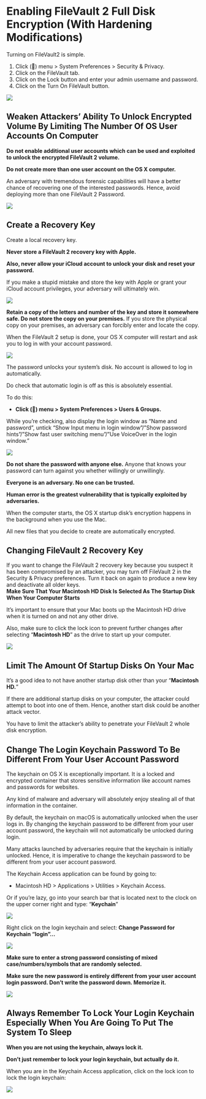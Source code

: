 # Enabling FileVault 2 Full Disk Encryption \(With Hardening Modifications\)

Turning on FileVault2 is simple.

1. Click \(\) menu &gt; System Preferences &gt; Security & Privacy.
2. Click on the FileVault tab.
3. Click on the Lock button and enter your admin username and password.
4. Click on the Turn On FileVault button.

![](/assets/guide-to-encrypting-securing-mac-os-x-with-filevault-2-three.png)

## Weaken Attackers’ Ability To Unlock Encrypted Volume By Limiting The Number Of OS User Accounts On Computer

**Do not enable additional user accounts which can be used and exploited to unlock the encrypted FileVault 2 volume.**

**Do not create more than one user account on the OS X computer.**

An adversary with tremendous forensic capabilities will have a better chance of recovering one of the interested passwords. Hence, avoid deploying more than one FileVault 2 Password.

![](/assets/guide-to-encrypting-mac-os-x-with-filevault-five.png)

## Create a Recovery Key

Create a local recovery key.

**Never store a FileVault 2 recovery key with Apple.**

**Also, never allow your iCloud account to unlock your disk and reset your password.**

If you make a stupid mistake and store the key with Apple or grant your iCloud account privileges, your adversary will ultimately win.

![](/assets/guide-to-encrypting-securing-mac-os-x-with-filevault-2-two.png)

**Retain a copy of the letters and number of the key and store it somewhere safe. Do not store the copy on your premises.** If you store the physical copy on your premises, an adversary can forcibly enter and locate the copy.

When the FileVault 2 setup is done, your OS X computer will restart and ask you to log in with your account password.

![](/assets/guide-to-encrypting-mac-os-x-with-filevault-six.png)

The password unlocks your system’s disk. No account is allowed to log in automatically.

Do check that automatic login is off as this is absolutely essential.

To do this:

* **Click \(\) menu &gt; System Preferences &gt; Users & Groups.**

While you’re checking, also display the login window as “Name and password”, untick “Show Input menu in login window”/”Show password hints”/”Show fast user switching menu”/”Use VoiceOver in the login window.”

![](/assets/guide-to-encrypting-mac-os-x-with-filevault-seven.png)

**Do not share the password with anyone else.** Anyone that knows your password can turn against you whether willingly or unwillingly.

**Everyone is an adversary. No one can be trusted.**

**Human error is the greatest vulnerability that is typically exploited by adversaries.**

When the computer starts, the OS X startup disk’s encryption happens in the background when you use the Mac.

All new files that you decide to create are automatically encrypted.

## Changing FileVault 2 Recovery Key

If you want to change the FileVault 2 recovery key because you suspect it has been compromised by an attacker, you may turn off FileVault 2 in the Security & Privacy preferences. Turn it back on again to produce a new key and deactivate all older keys.  
**Make Sure That Your Macintosh HD Disk Is Selected As The Startup Disk When Your Computer Starts**

It’s important to ensure that your Mac boots up the Macintosh HD drive when it is turned on and not any other drive.

Also, make sure to click the lock icon to prevent further changes after selecting “**Macintosh HD**” as the drive to start up your computer.

![](/assets/guide-to-encrypting-mac-os-x-with-filevault-thirteen.png)

## Limit The Amount Of Startup Disks On Your Mac

It’s a good idea to not have another startup disk other than your “**Macintosh HD.**”

If there are additional startup disks on your computer, the attacker could attempt to boot into one of them. Hence, another start disk could be another attack vector.

You have to limit the attacker’s ability to penetrate your FileVault 2 whole disk encryption.

## Change The Login Keychain Password To Be Different From Your User Account Password

The keychain on OS X is exceptionally important. It is a locked and encrypted container that stores sensitive information like account names and passwords for websites.

Any kind of malware and adversary will absolutely enjoy stealing all of that information in the container.

By default, the keychain on macOS is automatically unlocked when the user logs in. By changing the keychain password to be different from your user account password, the keychain will not automatically be unlocked during login.

Many attacks launched by adversaries require that the keychain is initially unlocked. Hence, it is imperative to change the keychain password to be different from your user account password.

The Keychain Access application can be found by going to:

* Macintosh HD &gt; Applications &gt; Utilities &gt; Keychain Access.

Or if you’re lazy, go into your search bar that is located next to the clock on the upper corner right and type: “**Keychain**”

![](/assets/guide-to-encrypting-mac-os-x-with-filevault-twelve.jpg)

Right click on the login keychain and select: **Change Password for Keychain “login”…**

![](/assets/guide-to-encrypting-mac-os-x-with-filevault-fourteen.png)

**Make sure to enter a strong password consisting of mixed case/numbers/symbols that are randomly selected.**

**Make sure the new password is entirely different from your user account login password. Don’t write the password down. Memorize it.**

![](/assets/guide-to-encrypting-mac-os-x-with-filevault-fifteen.png)

## Always Remember To Lock Your Login Keychain Especially When You Are Going To Put The System To Sleep

**When you are not using the keychain, always lock it.**

**Don’t just remember to lock your login keychain, but actually do it.**

When you are in the Keychain Access application, click on the lock icon to lock the login keychain:

![](/assets/guide-to-encrypting-mac-os-x-with-filevault-eleven.png)

